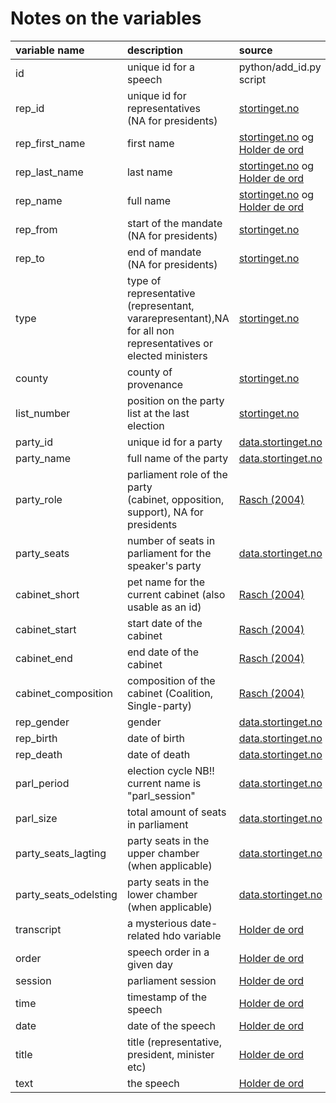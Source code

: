 Notes on the variables
=====================================
| variable name         | description                                                                                                          | source                                                                                                                                                                                                         |
|:----------------------|:---------------------------------------------------------------------------------------------------------------------|:---------------------------------------------------------------------------------------------------------------------------------------------------------------------------------------------------------------|
| id                    | unique id for a speech                                                                                               | python/add_id.py script                                                                                                                                                                                        |
| rep_id                | unique id for representatives <br> (NA for presidents)                                                               | [stortinget.no](https://www.stortinget.no/no/Representanter-og-komiteer/Representantene/                                                                  )                                                    |
| rep_first_name        | first name                                                                                                           | [stortinget.no](https://www.stortinget.no/no/Representanter-og-komiteer/Representantene/                                                                  ) og [Holder de ord](https://github.com/holderdeord) |
| rep_last_name         | last name                                                                                                            | [stortinget.no](https://www.stortinget.no/no/Representanter-og-komiteer/Representantene/                                                                  ) og [Holder de ord](https://github.com/holderdeord) |
| rep_name              | full name                                                                                                            | [stortinget.no](https://www.stortinget.no/no/Representanter-og-komiteer/Representantene/                                                                  ) og [Holder de ord](https://github.com/holderdeord) |
| rep_from              | start of the mandate <br> (NA for presidents)                                                                        | [stortinget.no](https://www.stortinget.no/no/Representanter-og-komiteer/Representantene/                                                                  )                                                    |
| rep_to                | end of mandate <br> (NA for presidents)                                                                              | [stortinget.no](https://www.stortinget.no/no/Representanter-og-komiteer/Representantene/                                                                  )                                                    |
| type                  | type of representative (representant,<br> vararepresentant),NA for all non <br> representatives or elected ministers | [stortinget.no](https://www.stortinget.no/no/Representanter-og-komiteer/Representantene/                                                                  )                                                    |
| county                | county of provenance                                                                                                 | [stortinget.no](https://www.stortinget.no/no/Representanter-og-komiteer/Representantene/                                                                  )                                                    |
| list_number           | position on the party list at the last election                                                                      | [stortinget.no](https://www.stortinget.no/no/Representanter-og-komiteer/Representantene/                                                                  )                                                    |
| party_id              | unique id for a party                                                                                                | [data.stortinget.no](https://data.stortinget.no)                                                                                                                                                               |
| party_name            | full name of the party                                                                                               | [data.stortinget.no](https://data.stortinget.no)                                                                                                                                                               |
| party_role            | parliament role of the party <br> (cabinet, opposition, support), NA for presidents                                  | [Rasch (2004)](https://fagbokforlaget.no/?isbn=9788276748413)                                                                                                                                                  |
| party_seats           | number of seats in parliament for the speaker's party                                                                | [data.stortinget.no](https://data.stortinget.no)                                                                                                                                                               |
| cabinet_short         | pet name for the current cabinet (also usable as an id)                                                              | [Rasch (2004)](https://fagbokforlaget.no/?isbn=9788276748413)                                                                                                                                                  |
| cabinet_start         | start date of the cabinet                                                                                            | [Rasch (2004)](https://fagbokforlaget.no/?isbn=9788276748413)                                                                                                                                                  |
| cabinet_end           | end date of the cabinet                                                                                              | [Rasch (2004)](https://fagbokforlaget.no/?isbn=9788276748413)                                                                                                                                                  |
| cabinet_composition   | composition of the cabinet (Coalition, Single-party)                                                                 | [Rasch (2004)](https://fagbokforlaget.no/?isbn=9788276748413)                                                                                                                                                  |
| rep_gender            | gender                                                                                                               | [data.stortinget.no](https://data.stortinget.no)                                                                                                                                                               |
| rep_birth             | date of birth                                                                                                        | [data.stortinget.no](https://data.stortinget.no)                                                                                                                                                               |
| rep_death             | date of death                                                                                                        | [data.stortinget.no](https://data.stortinget.no)                                                                                                                                                               |
| parl_period           | election cycle NB!! current name is "parl_session"                                                                   | [data.stortinget.no](https://data.stortinget.no)                                                                                                                                                               |
| parl_size             | total amount of seats in parliament                                                                                  | [data.stortinget.no](https://data.stortinget.no)                                                                                                                                                               |
| party_seats_lagting   | party seats in the upper chamber (when applicable)                                                                   | [data.stortinget.no](https://data.stortinget.no)                                                                                                                                                               |
| party_seats_odelsting | party seats in the lower chamber (when applicable)                                                                   | [data.stortinget.no](https://data.stortinget.no)                                                                                                                                                               |
| transcript            | a mysterious date-related hdo variable                                                                               | [Holder de ord](https://github.com/holderdeord)                                                                                                                                                                |
| order                 | speech order in a given day                                                                                          | [Holder de ord](https://github.com/holderdeord)                                                                                                                                                                |
| session               | parliament session                                                                                                   | [Holder de ord](https://github.com/holderdeord)                                                                                                                                                                |
| time                  | timestamp of the speech                                                                                              | [Holder de ord](https://github.com/holderdeord)                                                                                                                                                                |
| date                  | date of the speech                                                                                                   | [Holder de ord](https://github.com/holderdeord)                                                                                                                                                                |
| title                 | title (representative, president, minister etc)                                                                      | [Holder de ord](https://github.com/holderdeord)                                                                                                                                                                |
| text                  | the speech                                                                                                           | [Holder de ord](https://github.com/holderdeord)                                                                                                                                                                |
